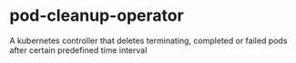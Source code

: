 # pod-cleanup-operator
A kubernetes controller that deletes terminating, completed or failed pods after certain predefined time interval
